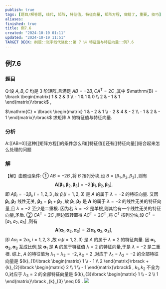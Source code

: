 ```yaml
---
publish: true
tags: [题目/解答题, 线代, 矩阵, 特征值, 特征向量, 矩阵方程, 做错了, 重要, 技巧]
aliases: 
finished: true
title: 例7.6
created: "2024-10-10 01:11"
updated: "2024-10-19 11:51"
TARGET DECK: 刷题::张宇线代强化::第 7 讲 特征值与特征向量::例7.6
---
```

## 例7.6
### 题目
Q:设 $A, B, C$ 均是 3 阶矩阵,且满足 ${AB} = - {2B}, C{A}^{\mathrm{T}} = {2C}$ ,其中 $\mathrm{B} = \lbrack \begin{matrix} 1 & 2 & 3 \\ - 1 & 1 & 0 \\ 2 & - 1 & 1 \end{matrix}\rbrack$ ,

$\mathrm{C} = \lbrack \begin{matrix} 1 & - 2 & 1 \\ - 2 & 4 & - 2 \\ - 1 & 2 & - 1 \end{matrix}\rbrack$ 求矩阵 $\mathrm{A}$ 的特征值与特征向量.
### 分析
A:[[AB=0]]这种[[矩阵方程]]的条件怎么和[[特征值]]还有[[特征向量]]结合起来怎么处理的问题
### 解
【解】由题设条件: ① ${AB} = - {2B}$ ,将 $B$ 按列分块,设 $B = \lbrack {{\beta }_{1},{\beta }_{2},{\beta }_{3}}\rbrack$ ,则有
$$
\mathbf{A}\lbrack {{\mathbf{\beta }}_{1},{\mathbf{\beta }}_{2},{\mathbf{\beta }}_{3}}\rbrack = - 2\lbrack {{\mathbf{\beta }}_{1},{\mathbf{\beta }}_{2},{\mathbf{\beta }}_{3}}\rbrack ,
$$
即 $A{\beta }_{i} = - 2{\beta }_{i}, i = 1,2,3$ ,故 ${\beta }_{i}( {i = 1,2,3})$ 是 $A$ 的属于 $\lambda = - 2$ 的特征向量.
又因 ${\mathbf{\beta }}_{1},{\mathbf{\beta }}_{2}$ 线性无关, ${\mathbf{\beta }}_{3} = {\mathbf{\beta }}_{1} + {\mathbf{\beta }}_{2}$ ,故 ${\mathbf{\beta }}_{1},{\mathbf{\beta }}_{2}$ 是 $\mathbf{A}$ 的属于 $\lambda = - 2$ 的线性无关的特征向量,且 $\lambda = - 2$ 至少是二重根. 因为若 $\lambda = - 2$ 是单根,则其恰有一个线性无关的特征向量,矛盾.
② $C{A}^{\mathrm{T}} = {2C}$ ,两边取转置得 $A{C}^{\mathrm{T}} = 2{C}^{\mathrm{T}}$ ,将 ${C}^{\mathrm{T}}$ 按列分块,设 ${C}^{\mathrm{T}} = \lbrack {{a}_{1},{a}_{2},{a}_{3}}\rbrack$ ,则有
$$
\mathbf{A}\lbrack {{\mathbf{\alpha }}_{1},{\mathbf{\alpha }}_{2},{\mathbf{\alpha }}_{3}}\rbrack = 2\lbrack {{\mathbf{\alpha }}_{1},{\mathbf{\alpha }}_{2},{\mathbf{\alpha }}_{3}}\rbrack ,
$$
即 $A{\alpha }_{i} = 2{\alpha }_{i}, i = 1,2,3$ ,故 ${\alpha }_{i}( {i = 1,2,3})$ 是 $A$ 的属于 $\lambda = 2$ 的特征向量.
因 ${\mathbf{\alpha }}_{1},{\mathbf{\alpha }}_{2},{\mathbf{\alpha }}_{3}$ 互成比例,故 ${\mathbf{\alpha }}_{1}$ 是 $\mathbf{A}$ 的属于特征值 $\lambda = 2$ 的特征向量,于是 $\lambda = - 2$ 是二重根.
综上, $A$ 的特征值为 ${\lambda }_{1} = {\lambda }_{2} = - 2,{\lambda }_{3} = 2$ ,对应于 ${\lambda }_{1} = {\lambda }_{2} = - 2$ 的全部特征向量是 ${k}_{1}\lbrack \begin{matrix} 1 \\ - 1 \\ 2 \end{matrix}\rbrack + {k}_{2}\lbrack \begin{matrix} 2 \\ 1 \\ - 1 \end{matrix}\rbrack$ ,
${k}_{1},{k}_{2}$ 不全为 0,对应于 ${\lambda }_{3} = 2$ 的全部特征向量是 ${k}_{3}\lbrack \begin{matrix} 1 \\ - 2 \\ 1 \end{matrix}\rbrack ,{k}_{3} \neq 0$ .
![](https://img.hwenyi.tech/202410191945202.webp)

